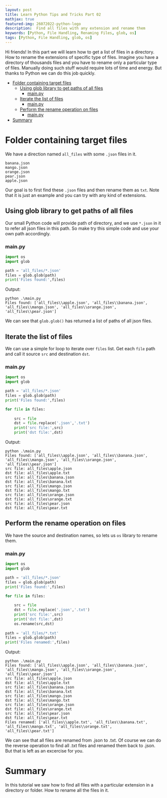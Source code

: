 ```yaml
---
layout: post
title: Learn Python Tips and Tricks Part 02
mathjax: true
featured-img: 26072022-python-logo
description:  Find all files with any extension and rename them
keywords: [Python, File Handling, Renaming Files, glob, os]
tags: [Python, File Handling, glob, os]
---
```


Hi friends! In this part we will learn how to get a list of files in a directory. How to rename the extensions of specific type of files. Imagine you have a directory of thousands files and you have to rename only a particular type of files. Manually doing such stuff would require lots of time and energy. But thanks to Python we can do this job quickly.

* [Folder containing target files](#folder-containing-target-files)
    * [Using glob library to get paths of all files](#using-glob-library-to-get-paths-of-all-files)
        * [main.py](#main.py)
    * [Iterate the list of files](#iterate-the-list-of-files)
        * [main.py](#main.py)
    * [Perform the rename operation on files](#perform-the-rename-operation-on-files)
        * [main.py](#main.py)
* [Summary ](#summary-)

# Folder containing target files

We have a direction named `all_files` with some `.json` files in it.
```
banana.json
mango.json
orange.json
pear.json
apple.json
```
Our goal is to first find these `.json` files and then rename them as `txt`. Note that it is just an example and you can try with any kind of extensions.

## Using glob library to get paths of all files

Our small Python code will provide path of directory, and we use `*.json` in it to refer all json files in this path. So make try this simple code and use your own path accordingly.

### main.py

```python
import os
import glob

path = 'all_files/*.json'
files = glob.glob(path)
print('Files found:',files)
```

Output:

```
python .\main.py
Files found: ['all_files\\apple.json', 'all_files\\banana.json', 'all_files\\mango.json', 'all_files\\orange.json', 'all_files\\pear.json']
```
We can see that `glob.glob()` has returned a list of paths of all json files.

## Iterate the list of files

We can use a simple for loop to iterate over `files` list. Get each `file` path and call it source `src` and destination `dst`.  

### main.py

```python
import os
import glob

path = 'all_files/*.json'
files = glob.glob(path)
print('Files found:',files)

for file in files:
    
    src = file
    dst = file.replace('.json','.txt')
    print('src file:',src)
    print('dst file:',dst)
```

Output:

```
python .\main.py
Files found: ['all_files\\apple.json', 'all_files\\banana.json', 'all_files\\mango.json', 'all_files\\orange.json', 'all_files\\pear.json']
src file: all_files\apple.json
dst file: all_files\apple.txt
src file: all_files\banana.json
dst file: all_files\banana.txt
src file: all_files\mango.json
dst file: all_files\mango.txt
src file: all_files\orange.json
dst file: all_files\orange.txt
src file: all_files\pear.json
dst file: all_files\pear.txt
```

## Perform the rename operation on files

We have the source and destination names, so lets us `os` library to rename them.

### main.py

```python
import os
import glob

path = 'all_files/*.json'
files = glob.glob(path)
print('Files found:',files)

for file in files:
    
    src = file
    dst = file.replace('.json','.txt')
    print('src file:',src)
    print('dst file:',dst)
    os.rename(src,dst)
    
path = 'all_files/*.txt'
files = glob.glob(path)
print('Files renamed:',files)
```

Output:

```
python .\main.py
Files found: ['all_files\\apple.json', 'all_files\\banana.json', 'all_files\\mango.json', 'all_files\\orange.json', 'all_files\\pear.json']
src file: all_files\apple.json
dst file: all_files\apple.txt
src file: all_files\banana.json
dst file: all_files\banana.txt
src file: all_files\mango.json
dst file: all_files\mango.txt
src file: all_files\orange.json
dst file: all_files\orange.txt
src file: all_files\pear.json
dst file: all_files\pear.txt
Files renamed: ['all_files\\apple.txt', 'all_files\\banana.txt', 'all_files\\mango.txt', 'all_files\\orange.txt', 'all_files\\pear.txt']
```

We can see that all files are renamed from .json to .txt. Of course we can do the reverse operation to find all .txt files and renamed them back to .json. But that is left as an excercise for you. 


# Summary 

In this tutorial we saw how to find all files with a particular extension in a directory or folder. How to rename all the files in it.
